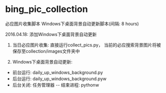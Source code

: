 # bing_pic_collection
必应图片收集脚本
Windows下桌面背景自动更新脚本(间隔: 8 hours)

2016.04.18: 添加Windows下桌面背景自动更新

1. 当日必应图片收集: 直接运行collect_pics.py，
当前的必应搜索背景图片将被保存至collection/images文件夹中

2. Windows下桌面背景自动更新:
  - 前台运行: daily_up_windows_background.py
  - 后台运行: daily_up_windows_background.pyw
  - 后台关闭: 任务管理器 -- 结束进程: pythonw

